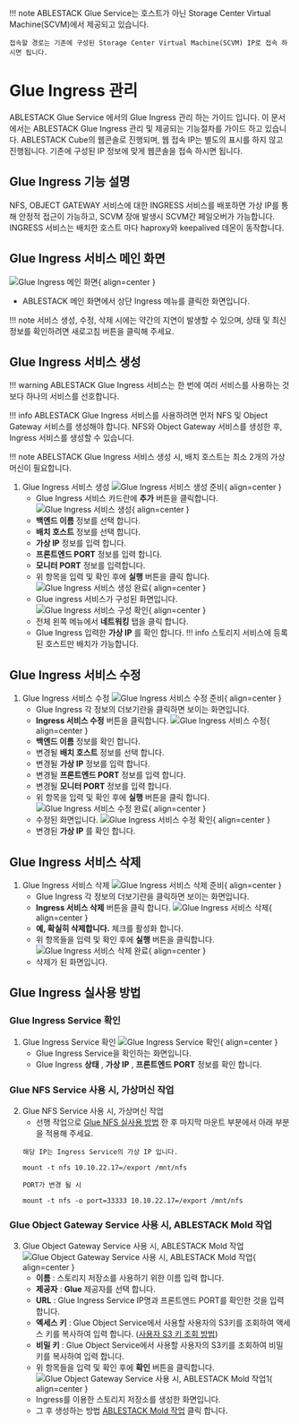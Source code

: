 !!! note
    ABLESTACK Glue Service는 호스트가 아닌 Storage Center Virtual Machine(SCVM)에서 제공되고 있습니다.

    접속할 경로는 기존에 구성된 Storage Center Virtual Machine(SCVM) IP로 접속 하시면 됩니다.

# Glue Ingress 관리
ABLESTACK Glue Service 에서의 Glue Ingress 관리 하는 가이드 입니다.
이 문서에서는 ABLESTACK Glue Ingress 관리 및 제공되는 기능절차를 가이드 하고 있습니다.
ABLESTACK Cube의 웹콘솔로 진행되며, 웹 접속 IP는 별도의 표시를 하지 않고 진행됩니다.
기존에 구성된 IP 정보에 맞게 웹콘솔을 접속 하시면 됩니다.

## Glue Ingress 기능 설명
NFS, OBJECT GATEWAY 서비스에 대한 INGRESS 서비스를 배포하면 가상 IP를 통해 안정적 접근이 가능하고, SCVM 장애 발생시 SCVM간 페일오버가 가능합니다. INGRESS 서비스는 배치한 호스트 마다 haproxy와 keepalived 데몬이 동작합니다.

## Glue Ingress 서비스 메인 화면
![Glue Ingress 메인 화면](../../assets/images/glue-service/install-guide-glue-ingress-main-01.png){ align=center }
- ABLESTACK 메인 화면에서 상단 Ingress 메뉴를 클릭한 화면입니다.

!!! note
    서비스 생성, 수정, 삭제 시에는 약간의 지연이 발생할 수 있으며, 상태 및 최신 정보를 확인하려면 새로고침 버튼을 클릭해 주세요.

## Glue Ingress 서비스 생성

!!! warning
    ABLESTACK Glue Ingress 서비스는 한 번에 여러 서비스를 사용하는 것보다 하나의 서비스를 선호합니다.

!!! info
    ABLESTACK Glue Ingress 서비스를 사용하려면 먼저 NFS 및 Object Gateway 서비스를 생성해야 합니다. NFS와 Object Gateway 서비스를 생성한 후, Ingress 서비스를 생성할 수 있습니다.

!!! note
    ABELSTACK Glue Ingress 서비스 생성 시, 배치 호스트는 최소 2개의 가상머신이 필요합니다.

1. Glue Ingress 서비스 생성
    ![Glue Ingress 서비스 생성 준비](../../assets/images/glue-service/install-guide-glue-ingress-create-01.png){ align=center }
    - Glue Ingress 서비스 카드란에 **추가** 버튼을 클릭합니다.
    ![Glue Ingress 서비스 생성](../../assets/images/glue-service/install-guide-glue-ingress-create-02.png){ align=center }
    - **백엔드 이름** 정보를 선택 합니다.
    - **배치 호스트** 정보를 선택 합니다.
    - **가상 IP** 정보를 입력 합니다.
    - **프론트엔드 PORT** 정보를 입력 합니다.
    - **모니터 PORT** 정보를 입력합니다.
    - 위 항목을 입력 및 확인 후에 **실행** 버튼을 클릭 합니다.
    ![Glue Ingress 서비스 생성 완료](../../assets/images/glue-service/install-guide-glue-ingress-create-03.png){ align=center }
    - Glue ingress 서비스가 구성된 화면입니다.
    ![Glue Ingress 서비스 구성 확인](../../assets/images/glue-service/install-guide-glue-ingress-create-04.png){ align=center }
    - 전체 왼쪽 메뉴에서 **네트워킹** 탭을 클릭 합니다.
    - Glue Ingress 입력한 **가상 IP** 를 확인 합니다.
    !!! info
        스토리지 서비스에 등록된 호스트만 배치가 가능합니다.

## Glue Ingress 서비스 수정

1. Glue Ingress 서비스 수정
    ![Glue Ingress 서비스 수정 준비](../../assets/images/glue-service/install-guide-glue-ingress-update-01.png){ align=center }
    - Glue Ingress 각 정보의 더보기란을 클릭하면 보이는 화면입니다.
    - **Ingress 서비스 수정** 버튼을 클릭합니다.
    ![Glue Ingress 서비스 수정](../../assets/images/glue-service/install-guide-glue-ingress-update-02.png){ align=center }
    - **백엔드 이름** 정보를 확인 합니다.
    - 변경될 **배치 호스트** 정보를 선택 합니다.
    - 변경될 **가상 IP** 정보를 입력 합니다.
    - 변경될 **프론트엔드 PORT** 정보를 입력 합니다.
    - 변경될 **모니터 PORT** 정보를 입력 합니다.
    - 위 항목을 입력 및 확인 후에 **실행** 버튼을 클릭 합니다.
    ![Glue Ingress 서비스 수정 완료](../../assets/images/glue-service/install-guide-glue-ingress-update-03.png){ align=center }
    - 수정된 화면입니다.
    ![Glue Ingress 서비스 수정 확인](../../assets/images/glue-service/install-guide-glue-ingress-update-04.png){ align=center }
    - 변경된 **가상 IP** 를 확인 합니다.

## Glue Ingress 서비스 삭제

1. Glue Ingress 서비스 삭제
    ![Glue Ingress 서비스 삭제 준비](../../assets/images/glue-service/install-guide-glue-ingress-delete-01.png){ align=center }
    - Glue Ingress 각 정보의 더보기란을 클릭하면 보이는 화면입니다.
    - **Ingress 서비스 삭제** 버튼을 클릭 합니다.
    ![Glue Ingress 서비스 삭제](../../assets/images/glue-service/install-guide-glue-ingress-delete-02.png){ align=center }
    - **예, 확실히 삭제합니다.** 체크를 활성화 합니다.
    - 위 항목들을 입력 및 확인 후에 **실행** 버튼을 클릭합니다.
    ![Glue Ingress 서비스 삭제 완료](../../assets/images/glue-service/install-guide-glue-ingress-delete-03.png){ align=center }
    - 삭제가 된 화면입니다.

## Glue Ingress 실사용 방법

### Glue Ingress Service 확인
1. Glue Ingress Service 확인
    ![Glue Ingress Service 확인](../../assets/images/glue-service/install-guide-glue-ingress-actual-use-01.png){ align=center }
    - Glue Ingress Service을 확인하는 화면입니다.
    - Glue Ingress **상태** , **가상 IP** , **프론트엔드 PORT** 정보를 확인 합니다.

### Glue NFS Service 사용 시, 가상머신 작업
2. Glue NFS Service 사용 시, 가상머신 작업</br>
    - 선행 작업으로 [Glue NFS 실사용 방법](./nfs-manage-feature.md/#glue-nfs_3) 한 후 마지막 마운트 부분에서 아래 부분을 적용해 주세요.
    ```shell title="Ingress 서비스를 이용한 마운트 작업"
    해당 IP는 Ingress Service의 가상 IP 입니다.

    mount -t nfs 10.10.22.17=/export /mnt/nfs

    PORT가 변경 될 시

    mount -t nfs -o port=33333 10.10.22.17=/export /mnt/nfs

    ```

### Glue Object Gateway Service 사용 시, ABLESTACK Mold 작업
3. Glue Object Gateway Service 사용 시, ABLESTACK Mold 작업</br>
    ![Glue Object Gateway Service 사용 시, ABLESTACK Mold 작업](../../assets/images/glue-service/install-guide-glue-ingress-actual-use-02.png){ align=center }
    - **이름** : 스토리지 저장소를 사용하기 위한 이름 입력 합니다.
    - **제공자** : **Glue** 제공자를 선택 합니다.
    - **URL** : Glue Ingress Service IP명과 프론트엔드 PORT를 확인한 것을 입력 합니다.
    - **엑세스 키** : Glue Object Service에서 사용할 사용자의 S3키를 조회하여 액세스 키를 복사하여 입력 합니다. ([사용자 S3 키 조회 방법](./rgw-manage-feature.md/#glue-object-gateway-user-s3))
    - **비밀 키** : Glue Object Service에서 사용할 사용자의 S3키를 조회하여 비밀 키를 복사하여 입력 합니다.
    - 위 항목들을 입력 및 확인 후에 **확인** 버튼을 클릭합니다.
    ![Glue Object Gateway Service 사용 시, ABLESTACK Mold 작업1](../../assets/images/glue-service/install-guide-glue-ingress-actual-use-03.png){ align=center }
    - Ingress를 이용한 스토리지 저장소를 생성한 화면입니다.
    - 그 후 생성하는 방법 [ABLESTACK Mold 작업](./rgw-manage-feature.md/#ablestack-mold) 클릭 합니다.
